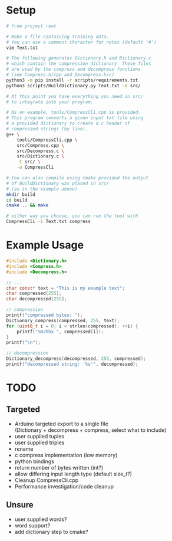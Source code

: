 

# Setup

```sh
# from project root

# Make a file containing training data.
# You can use a comment character for notes (default '#')
vim Text.txt

# The following generates Dictionary.h and Dictionary.c
# which contain the compression dictionary. These files
# are used by the compress and decompress functions
# (see Compress.h/cpp and Decompress.h/c)
python3 -m pip install -r scripts/requirements.txt
python3 scripts/BuildDictionary.py Text.txt -d src/

# At this point you have everything you need in src/
# to integrate into your program.

# As an example, tools/CompressCli.cpp is provided.
# This program converts a given input txt file using
# a provided dictionary to create a c header of
# compressed strings (by line).
g++ \
    tools/CompressCli.cpp \
    src/Compress.cpp \
    src/Decompress.c \
    src/Dictionary.c \
    -I src/ \
    -o CompressCli

# You can also compile using cmake provided the output
# of BuildDictionary was placed in src/
# (as in the example above)
mkdir build
cd build
cmake .. && make

# either way you choose, you can run the tool with
CompressCli -i Text.txt compress
```

# Example Usage

```c
#include <Dictionary.h>
#include <Compress.h>
#include <Decompress.h>

// ...
char const* text = "This is my example text";
char compressed[255];
char decompressed[255];

// compression
printf("compressed bytes: ");
Dictionary_compress(compressed, 255, text);
for (uint8_t i = 0; i < strlen(compressed); ++i) {
    printf("%02hhx ", compressed[i]);
}
printf("\n");

// decompression
Dictionary_decompress(decompressed, 255, compressed);
printf("decompressed string: '%s'", decompressed);
```


# TODO

## Targeted

- Arduino targeted export to a single file  
    (Dictionary + decompress + compress, select what to include)
- user supplied tuples
- user supplied triples
- rename
- c compress implementation (low memory)
- python bindings
- return number of bytes written (int?)
- allow differing input length type (default size_t?)
- Cleanup CompressCli.cpp
- Performance investigation/code cleanup

## Unsure

- user supplied words?
- word support?
- add dictionary step to cmake?
